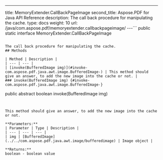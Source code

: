 ---
title: MemoryExtender.CallBackPageImage
second_title: Aspose.PDF for Java API Reference
description: The call back procedure for manipulating the cache.
type: docs
weight: 10
url: /java/com.aspose.pdf/memoryextender.callbackpageimage/
---```
public static interface MemoryExtender.CallBackPageImage
```

The call back procedure for manipulating the cache.
## Methods

| Method | Description |
| --- | --- |
| [invoke(BufferedImage img)](#invoke-com.aspose.pdf.java.awt.image.BufferedImage-) | This method should give an answer, to add the new image into the cache or not. |
### invoke(BufferedImage img) {#invoke-com.aspose.pdf.java.awt.image.BufferedImage-}
```
public abstract boolean invoke(BufferedImage img)
```


This method should give an answer, to add the new image into the cache or not.

**Parameters:**
| Parameter | Type | Description |
| --- | --- | --- |
| img | [BufferedImage](../../com.aspose.pdf.java.awt.image/bufferedimage) | Image object |

**Returns:**
boolean - boolean value
